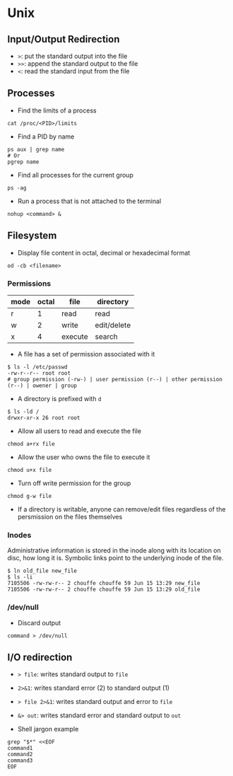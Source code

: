 # Unix

## Input/Output Redirection

* `>`: put the standard output into the file
* `>>`: append the standard output to the file
* `<`: read the standard input from the file

## Processes

* Find the limits of a process
```
cat /proc/<PID>/limits
```
* Find a PID by name
```
ps aux | grep name
# Or
pgrep name
```
* Find all processes for the current group
```
ps -ag
```
* Run a process that is not attached to the terminal
```
nohup <command> &
```

## Filesystem

* Display file content in octal, decimal or hexadecimal format
```
od -cb <filename>
```

### Permissions

| mode | octal | file    | directory   |
| ---- | ----- | ------- | ----------- |
| r    | 1     | read    | read        |
| w    | 2     | write   | edit/delete |
| x    | 4     | execute | search      |

* A file has a set of permission associated with it
```
$ ls -l /etc/passwd
-rw-r--r-- root root
# group permission (-rw-) | user permission (r--) | other permission (r--) | owener | group
```
* A directory is prefixed with `d`
```
$ ls -ld /
drwxr-xr-x 26 root root
```
* Allow all users to read and execute the file
```
chmod a+rx file
```
* Allow the user who owns the file to execute it
```
chmod u+x file
```
* Turn off write permission for the group
```
chmod g-w file
```
* If a directory is writable, anyone can remove/edit files regardless of the persmission on the files themselves

### Inodes

Administrative information is stored in the inode along with its location on disc, how long it is.
Symbolic links point to the underlying inode of the file.
```
$ ln old_file new_file
$ ls -li
7105506 -rw-rw-r-- 2 chouffe chouffe 59 Jun 15 13:29 new_file
7105506 -rw-rw-r-- 2 chouffe chouffe 59 Jun 15 13:29 old_file
```

### /dev/null

* Discard output
```
command > /dev/null
```

## I/O redirection

* `> file`: writes standard output to `file`
* `2>&1`: writes standard error (2) to standard output (1)
* `> file 2>&1`: writes standard output and error to `file`
* `&> out`: writes standard error and standard output to `out`

* Shell jargon example
```
grep "$*" <<EOF
command1
command2
command3
EOF
